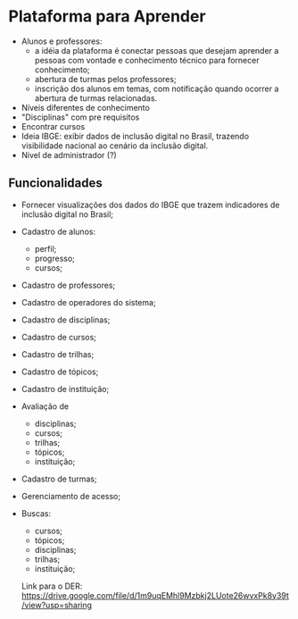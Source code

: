 # Plataforma para Aprender 

- Alunos e professores:
    - a idéia da plataforma é conectar pessoas que desejam aprender a pessoas com vontade e conhecimento técnico para fornecer conhecimento;
    - abertura de turmas pelos professores;
    - inscrição dos alunos em temas, com notificação quando ocorrer a abertura de turmas relacionadas.
- Níveis diferentes de conhecimento
- "Disciplinas" com pre requisitos
- Encontrar cursos 
- Ideia IBGE: exibir dados de inclusão digital no Brasil, trazendo visibilidade nacional ao cenário da inclusão digital.
- Nivel de administrador (?)

## Funcionalidades

- Fornecer visualizações dos dados do IBGE que trazem indicadores de inclusão digital no Brasil;
- Cadastro de alunos:
    - perfil;
    - progresso;
    - cursos;
- Cadastro de professores;
- Cadastro de operadores do sistema;
- Cadastro de disciplinas;
- Cadastro de cursos;
- Cadastro de trilhas;
- Cadastro de tópicos;
- Cadastro de instituição;
- Avaliação de
    - disciplinas;
    - cursos;
    - trilhas;
    - tópicos;
    - instituição;
- Cadastro de turmas;
- Gerenciamento de acesso;
- Buscas:
    - cursos;
    - tópicos;
    - disciplinas;
    - trilhas;
    - instituição;
    
    Link para o DER: https://drive.google.com/file/d/1m9uqEMhl9Mzbkj2LUote26wvxPk8y39t/view?usp=sharing

